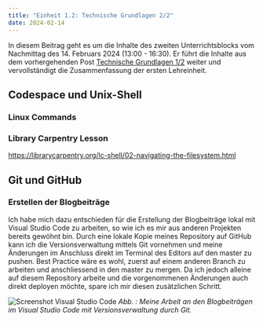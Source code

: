 ```yaml
---
title: "Einheit 1.2: Technische Grundlagen 2/2"
date: 2024-02-14
---
```


In diesem Beitrag geht es um die Inhalte des zweiten Unterrichtsblocks vom Nachmittag des 14. Februars 2024 (13:00 - 16:30). Er führt die Inhalte aus dem vorhergehenden Post [Technische Grundlagen 1/2](https://sagerin94.github.io/Lerntagebuch_BAIN/2024/02/14/einheit1_part1.html) weiter und vervollständigt die Zusammenfassung der ersten Lehreinheit.

## Codespace und Unix-Shell


### Linux Commands




### Library Carpentry Lesson
https://librarycarpentry.org/lc-shell/02-navigating-the-filesystem.html



## Git und GitHub


### Erstellen der Blogbeiträge

Ich habe mich dazu entschieden für die Erstellung der Blogbeiträge lokal mit Visual Studio Code zu arbeiten, so wie ich es mir aus anderen Projekten bereits gewöhnt bin. Durch eine lokale Kopie meines Repository auf GitHub kann ich die Versionsverwaltung mittels Git vornehmen und meine Änderungen im Anschluss direkt im Terminal des Editors auf den master zu pushen. Best Practice wäre es wohl, zuerst auf einem anderen Branch zu arbeiten und anschliessend in den master zu mergen. Da ich jedoch alleine auf diesem Repository arbeite und die vorgenommenen Änderungen auch direkt deployen möchte, spare ich mir diesen zusätzlichen Schritt. 

![Screenshot Visual Studio Code](Lerntagebuch_BAIN\images\Screenshot_VSCode.jpg)
*Abb. : Meine Arbeit an den Blogbeiträgen im Visual Studio Code mit Versionsverwaltung durch Git.*


